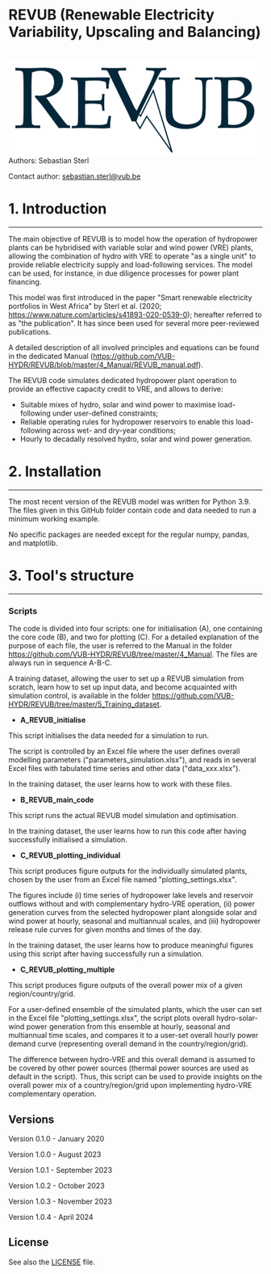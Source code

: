 
# REVUB (Renewable Electricity Variability, Upscaling and Balancing) 

# <img src="./graphs/header_logo.png" align="right" />

Authors: Sebastian Sterl


Contact author: sebastian.sterl@vub.be

# 1. Introduction
---
The main objective of REVUB is to model how the operation of hydropower plants can be hybridised with variable solar and wind power (VRE) plants, allowing the combination of hydro with VRE to operate "as a single unit" to provide reliable electricity supply and load-following services. The model can be used, for instance, in due diligence processes for power plant financing.

This model was first introduced in the paper "Smart renewable electricity portfolios in West Africa" by Sterl et al. (2020; https://www.nature.com/articles/s41893-020-0539-0); hereafter referred to as "the publication". It has since been used for several more peer-reviewed publications.

A detailed description of all involved principles and equations can be found in the dedicated Manual (https://github.com/VUB-HYDR/REVUB/blob/master/4_Manual/REVUB_manual.pdf).

The REVUB code simulates dedicated hydropower plant operation to provide an effective capacity credit to VRE, and allows to derive:

* Suitable mixes of hydro, solar and wind power to maximise load-following under user-defined constraints;
* Reliable operating rules for hydropower reservoirs to enable this load-following across wet- and dry-year conditions;
* Hourly to decadally resolved hydro, solar and wind power generation.

# 2. Installation
---
The most recent version of the REVUB model was written for Python 3.9. The files given in this GitHub folder contain code and data needed to run a minimum working example. 

No specific packages are needed except for the regular numpy, pandas, and matplotlib.

# 3. Tool's structure
---

### Scripts
The code is divided into four scripts: one for initialisation (A), one containing the core code (B), and two for plotting (C). For a detailed explanation of the purpose of each file, the user is referred to the Manual in the folder https://github.com/VUB-HYDR/REVUB/tree/master/4_Manual. The files are always run in sequence A-B-C.

A training dataset, allowing the user to set up a REVUB simulation from scratch, learn how to set up input data, and become acquainted with simulation control, is available in the folder https://github.com/VUB-HYDR/REVUB/tree/master/5_Training_dataset.

* **A_REVUB_initialise**

This script initialises the data needed for a simulation to run.

The script is controlled by an Excel file where the user defines overall modelling parameters ("parameters_simulation.xlsx"), and reads in several Excel files with tabulated time series and other data ("data_xxx.xlsx"). 

In the training dataset, the user learns how to work with these files. 

* **B_REVUB_main_code**

This script runs the actual REVUB model simulation and optimisation.

In the training dataset, the user learns how to run this code after having successfully initialised a simulation.
 
* **C_REVUB_plotting_individual**

This script produces figure outputs for the individually simulated plants, chosen by the user from an Excel file named "plotting_settings.xlsx".

The figures include (i) time series of hydropower lake levels and reservoir outflows without and with complementary hydro-VRE operation, (ii) power generation curves from the selected hydropower plant alongside solar and wind power at hourly, seasonal and multiannual scales, and (iii) hydropower release rule curves for given months and times of the day.

In the training dataset, the user learns how to produce meaningful figures using this script after having successfully run a simulation.


* **C_REVUB_plotting_multiple**

This script produces figure outputs of the overall power mix of a given region/country/grid. 

For a user-defined ensemble of the simulated plants, which the user can set in the Excel file "plotting_settings.xlsx", the script plots overall hydro-solar-wind power generation from this ensemble at hourly, seasonal and multiannual time scales, and compares it to a user-set overall hourly power demand curve (representing overall demand in the country/region/grid). 

The difference between hydro-VRE and this overall demand is assumed to be covered by other power sources (thermal power sources are used as default in the script). Thus, this script can be used to provide insights on the overall power mix of a country/region/grid upon implementing hydro-VRE complementary operation.

## Versions
Version 0.1.0 - January 2020

Version 1.0.0 - August 2023

Version 1.0.1 - September 2023

Version 1.0.2 - October 2023

Version 1.0.3 - November 2023

Version 1.0.4 - April 2024

## License
See also the [LICENSE](./LICENSE.md) file.

